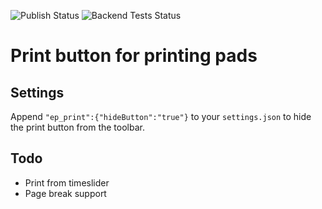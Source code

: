 ![Publish Status](https://github.com/ether/ep_print/workflows/Node.js%20Package/badge.svg) ![Backend Tests Status](https://github.com/ether/ep_print/workflows/Backend%20tests/badge.svg)

# Print button for printing pads

## Settings
Append ``"ep_print":{"hideButton":"true"}`` to your ``settings.json`` to hide the print button from the toolbar.

## Todo
* Print from timeslider
* Page break support

